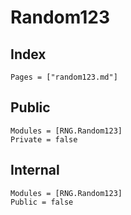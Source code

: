 # Random123

## Index

```@index
Pages = ["random123.md"]
```

## Public
```@autodocs
Modules = [RNG.Random123]
Private = false
```

## Internal
```@autodocs
Modules = [RNG.Random123]
Public = false
```
